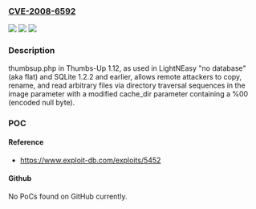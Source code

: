 ### [CVE-2008-6592](https://cve.mitre.org/cgi-bin/cvename.cgi?name=CVE-2008-6592)
![](https://img.shields.io/static/v1?label=Product&message=n%2Fa&color=blue)
![](https://img.shields.io/static/v1?label=Version&message=n%2Fa&color=blue)
![](https://img.shields.io/static/v1?label=Vulnerability&message=n%2Fa&color=brighgreen)

### Description

thumbsup.php in Thumbs-Up 1.12, as used in LightNEasy "no database" (aka flat) and SQLite 1.2.2 and earlier, allows remote attackers to copy, rename, and read arbitrary files via directory traversal sequences in the image parameter with a modified cache_dir parameter containing a %00 (encoded null byte).

### POC

#### Reference
- https://www.exploit-db.com/exploits/5452

#### Github
No PoCs found on GitHub currently.

